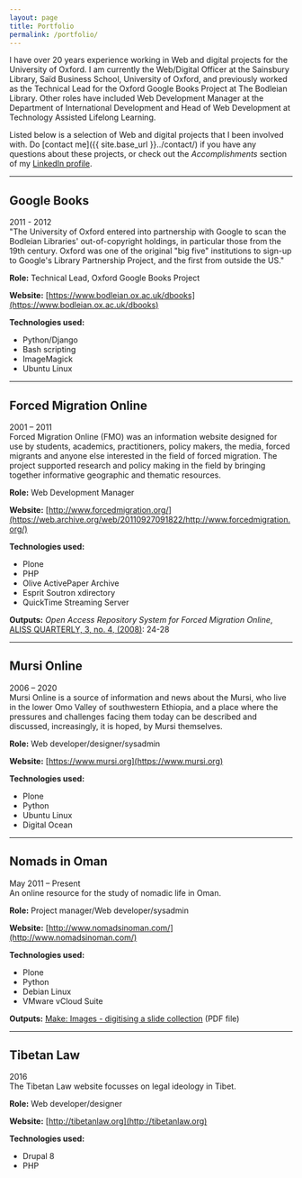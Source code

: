 ```yaml
---
layout: page
title: Portfolio
permalink: /portfolio/
---
```


I have over 20 years experience working in Web and digital projects for the University of Oxford. I am currently the Web/Digital Officer at the Sainsbury Library, Saïd Business School, University of Oxford, and previously worked as the Technical Lead for the Oxford Google Books Project at The Bodleian Library. Other roles have included Web Development Manager at the Department of International Development and Head of Web Development at Technology Assisted Lifelong Learning. 

Listed below is a selection of Web and digital projects that I been involved with. Do [contact me]({{ site.base_url }}../contact/) if you have any questions about these projects, or check out the _Accomplishments_ section of my [LinkedIn profile](http://uk.linkedin.com/pub/john-pilbeam/a/8a/655/).

* * *

## Google Books
2011 - 2012  
"The University of Oxford entered into partnership with Google to scan the Bodleian Libraries' out-of-copyright holdings, in particular those from the 19th century. Oxford was one of the original "big five" institutions to sign-up to Google's Library Partnership Project, and the first from outside the US."

**Role:** Technical Lead, Oxford Google Books Project

**Website:** [https://www.bodleian.ox.ac.uk/dbooks](https://www.bodleian.ox.ac.uk/dbooks)

**Technologies used:**  
- Python/Django
- Bash scripting
- ImageMagick
- Ubuntu Linux

***

## Forced Migration Online
2001 – 2011  
Forced Migration Online (FMO) was an information website designed for use by students, academics, practitioners, policy makers, the media, forced migrants and anyone else interested in the field of forced migration. The project supported research and policy making in the field by bringing together informative geographic and thematic resources.

**Role:** Web Development Manager

**Website:** [http://www.forcedmigration.org/](https://web.archive.org/web/20110927091822/http://www.forcedmigration.org/)

**Technologies used:**  
- Plone
- PHP
- Olive ActivePaper Archive
- Esprit Soutron xdirectory
- QuickTime Streaming Server

**Outputs:** _Open Access Repository System for Forced Migration Online_, [ALISS QUARTERLY, 3, no. 4, (2008)](https://alissnet.com/vol3no4july2008/): 24-28

* * *

## Mursi Online
2006 – 2020  
Mursi Online is a source of information and news about the Mursi, who live in the lower Omo Valley of southwestern Ethiopia, and a place where the pressures and challenges facing them today can be described and discussed, increasingly, it is hoped, by Mursi themselves.

**Role:** Web developer/designer/sysadmin

**Website:** [https://www.mursi.org](https://www.mursi.org)

**Technologies used:**
- Plone
- Python
- Ubuntu Linux
- Digital Ocean

* * *

## Nomads in Oman

May 2011 – Present  
An online resource for the study of nomadic life in Oman.

**Role:** Project manager/Web developer/sysadmin

**Website:** [http://www.nomadsinoman.com/](http://www.nomadsinoman.com/)

**Technologies used:**
- Plone
- Python
- Debian Linux
- VMware vCloud Suite

**Outputs:**
[Make: Images - digitising a slide collection](http://www.nomadsinoman.com/about/make-images-14-06-2011.pdf/view) (PDF file)

* * *

## Tibetan Law
2016  
The Tibetan Law website focusses on legal ideology in Tibet.

**Role:** Web developer/designer

**Website:** [http://tibetanlaw.org](http://tibetanlaw.org)

**Technologies used:** 
- Drupal 8
- PHP

<!-- ## Displaced Consulting
Text

**Role:** Text

**Website:** URL

**Technologies used:** Text

### Outputs
Text

* * *
-->



<!-- 
[TEMPLATE]
## PROJECT NAME
Text

**Role:** Text

**Website:** URL

**Technologies used:** Text

**Outputs:**
Text

* * *
-->



